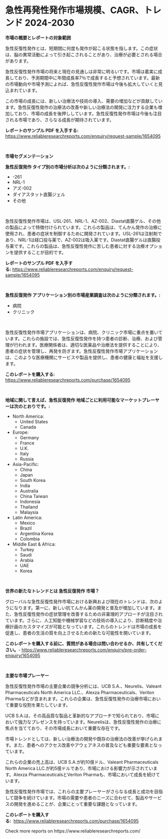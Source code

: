 <p><h1>急性再発性発作市場規模、CAGR、トレンド 2024-2030</h1></p><p><strong>市場の概要とレポートの対象範囲</strong></p>
<p><p>急性反復性発作とは、短期間に何度も発作が起こる状態を指します。この症状は、脳の異常活動によって引き起こされることがあり、治療が必要とされる場合があります。</p><p>急性反復性発作市場の将来と現在の見通しは非常に明るいです。市場は着実に成長しており、予測期間中に年間成長率7％で成長すると予想されています。最新の市場動向や市場予測によれば、急性反復性発作市場は今後も拡大していくと見込まれています。</p><p>この市場の成長には、新しい治療法や技術の導入、需要の増加などが貢献しています。急性反復性発作の治療法の改善や新しい治療法の開発に注力する企業も増加しており、市場の成長を後押ししています。急性反復性発作市場は今後も注目される市場であり、さらなる成長が期待されています。</p></p>
<p><strong>レポートのサンプル PDF を入手する:</strong> <a href="https://www.reliableresearchreports.com/enquiry/request-sample/1654095">https://www.reliableresearchreports.com/enquiry/request-sample/1654095</a></p>
<p>&nbsp;</p>
<p><strong>市場セグメンテーション</strong></p>
<p><strong>急性反復発作 タイプ別の市場分析は次のように分類されます。:</strong></p>
<p><ul><li>-261</li><li>NRL-1</li><li>アズ-002</li><li>ダイアスタット直腸ジェル</li><li>その他</li></ul></p>
<p>&nbsp;</p>
<p><p>急性反復性発作市場は、USL-261、NRL-1、AZ-002、Diastat直腸ゲル、その他の製品によって特徴付けられています。これらの製品は、てんかん発作の治療に使用され、患者の症状を制御するために開発されています。USL-261は注射剤であり、NRL-1は経口投与薬で、AZ-002は吸入薬です。Diastat直腸ゲルは直腸投与薬です。これらの製品は、急性反復性発作に苦しむ患者に対する治療オプションを提供することが目的です。</p></p>
<p><strong>レポートのサンプル PDF を入手する:</strong>&nbsp;<a href="https://www.reliableresearchreports.com/enquiry/request-sample/1654095">https://www.reliableresearchreports.com/enquiry/request-sample/1654095</a></p>
<p>&nbsp;</p>
<p><strong> 急性反復発作 アプリケーション別の市場産業調査は次のように分類されます。:</strong></p>
<p><ul><li>病院</li><li>クリニック</li></ul></p>
<p>&nbsp;</p>
<p><p>急性反復性発作市場アプリケーションは、病院、クリニック市場に重点を置いています。これらの施設では、急性反復性発作を持つ患者の診断、治療、および管理が行われます。医療関係者は、適切な医薬品や治療法を提供することにより、患者の症状を管理し、再発を防ぎます。急性反復性発作市場アプリケーションは、このような医療機関にサービスや製品を提供し、患者の健康と福祉を支援します。</p></p>
<p><strong>このレポートを購入する:</strong>&nbsp; <a href="https://www.reliableresearchreports.com/purchase/1654095">https://www.reliableresearchreports.com/purchase/1654095</a></p>
<p>&nbsp;</p>
<p><strong>地域に関して言えば、急性反復発作 地域ごとに利用可能なマーケットプレーヤーは次のとおりです。:</strong></p>
<p><ul>
    <li>
        North America:
        <ul>
            <li>United States</li>
            <li>Canada</li>
        </ul>
    </li>
    <li>
        Europe:
        <ul>
            <li>Germany</li>
            <li>France</li>
            <li>U.K.</li>
            <li>Italy</li>
            <li>Russia</li>
        </ul>
    </li>
    <li>
        Asia-Pacific:
        <ul>
            <li>China</li>
            <li>Japan</li>
            <li>South Korea</li>
            <li>India</li>
            <li>Australia</li>
            <li>China Taiwan</li>
            <li>Indonesia</li>
            <li>Thailand</li>
            <li>Malaysia</li>
        </ul>
    </li>
    <li>
        Latin America:
        <ul>
            <li>Mexico</li>
            <li>Brazil</li>
            <li>Argentina Korea</li>
            <li>Colombia</li>
        </ul>
    </li>
    <li>
        Middle East & Africa:
        <ul>
            <li>Turkey</li>
            <li>Saudi</li>
            <li>Arabia</li>
            <li>UAE</li>
            <li>Korea</li>
        </ul>
    </li>
    </ul></p>
<p>&nbsp;</p>
<p><strong>世界の新たなトレンドとは 急性反復発作 市場？</strong></p>
<p><p>グローバルな急性反復性発作市場における新興および現在のトレンドは、次のようになります。第一に、新しい抗てんかん薬の開発と普及が増加しています。また、急性反復性発作の症状管理を改善するための非薬理的アプローチが注目されています。さらに、人工知能や機械学習などの技術の導入により、診断精度や治療計画のカスタマイズが可能となっています。これらのトレンドは市場の成長を促進し、患者の生活の質を向上させるための新たな可能性を開いています。</p></p>
<p><strong>このレポートを購入する前に、質問がある場合は問い合わせるか、共有してください。</strong>- <a href="https://www.reliableresearchreports.com/enquiry/pre-order-enquiry/1654095">https://www.reliableresearchreports.com/enquiry/pre-order-enquiry/1654095</a></p>
<p>&nbsp;</p>
<p><strong>主要な市場プレーヤー</strong></p>
<p><p>急性反復性発作市場の主要企業の競争分析には、UCB S.A.、Neurelis、Valeant Pharmaceuticals North America LLC.、Alexza Pharmaceuticals、Veriton Pharmaなどが含まれます。これらの企業は、急性反復性発作の治療市場において重要な役割を果たしています。</p><p>UCB S.A.は、その高品質な製品と革新的なアプローチで知られており、市場において強力なプレゼンスを持っています。Neurelisは、急性反復性発作の治療に焦点を当てており、その市場成長において重要な存在です。</p><p>市場トレンドとしては、新しい治療法の開発や既存の治療法の改善が挙げられます。また、患者へのアクセス改善やアウェアネスの普及なども重要な要素となっています。</p><p>これらの企業の売上高は、UCB S.A.が約10億ドル、Valeant Pharmaceuticals North America LLC.が約5億ドルであり、市場における影響力が示されています。Alexza PharmaceuticalsとVeriton Pharmaも、市場において成長を続けています。</p><p>急性反復性発作市場では、これらの主要プレーヤーがさらなる成長と成功を目指して競争を続けています。市場の需要や患者のニーズに合わせて、製品やサービスの開発を進めることが、企業にとって重要な課題となっています。</p></p>
<p><strong>このレポートを購入する:</strong>&nbsp;&nbsp;<a href="https://www.reliableresearchreports.com/purchase/1654095">https://www.reliableresearchreports.com/purchase/1654095</a></p>
<p>Check more reports on https://www.reliableresearchreports.com/</p>